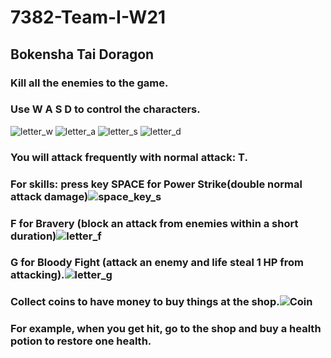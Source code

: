 # 7382-Team-I-W21
## Bokensha Tai Doragon
### Kill all the enemies to the game.
### Use W A S D to control the characters.
![letter_w](https://user-images.githubusercontent.com/46761662/114970111-c763b880-9e47-11eb-8cd1-3208d7fd335d.png)
![letter_a](https://user-images.githubusercontent.com/46761662/114970114-c92d7c00-9e47-11eb-8eb6-d7e5e42257cf.png) ![letter_s](https://user-images.githubusercontent.com/46761662/114970116-cc286c80-9e47-11eb-9f1e-282ab0badc6f.png) ![letter_d](https://user-images.githubusercontent.com/46761662/114970120-cf235d00-9e47-11eb-87d1-1acd6b0c5d0f.png)
### You will attack frequently with normal attack: T.
### For skills: press key SPACE for Power Strike(double normal attack damage)![space_key_s](https://user-images.githubusercontent.com/46761662/114970228-0560dc80-9e48-11eb-8fa6-18e277e69528.png)
### F for Bravery (block an attack from enemies within a short duration)![letter_f](https://user-images.githubusercontent.com/46761662/114969105-b74ad980-9e45-11eb-9487-7b8d2f07e1db.png)
### G for Bloody Fight (attack an enemy and life steal 1 HP from attacking).![letter_g](https://user-images.githubusercontent.com/46761662/114970317-32ad8a80-9e48-11eb-8380-3b60c52281e9.png)

### Collect coins to have money to buy things at the shop.![Coin](https://user-images.githubusercontent.com/46761662/114971143-c16ed700-9e49-11eb-922f-a6a156ca614c.jpg)

### For example, when you get hit, go to the shop and buy a health potion to restore one health. 

